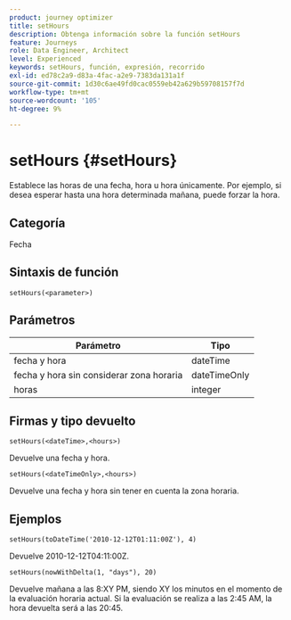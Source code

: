 ```yaml
---
product: journey optimizer
title: setHours
description: Obtenga información sobre la función setHours
feature: Journeys
role: Data Engineer, Architect
level: Experienced
keywords: setHours, función, expresión, recorrido
exl-id: ed78c2a9-d83a-4fac-a2e9-7383da131a1f
source-git-commit: 1d30c6ae49fd0cac0559eb42a629b59708157f7d
workflow-type: tm+mt
source-wordcount: '105'
ht-degree: 9%

---
```


# setHours {#setHours}

Establece las horas de una fecha, hora u hora únicamente. Por ejemplo, si desea esperar hasta una hora determinada mañana, puede forzar la hora.

## Categoría

Fecha

## Sintaxis de función

`setHours(<parameter>)`

## Parámetros

| Parámetro | Tipo |
|--- |--- |
| fecha y hora | dateTime |
| fecha y hora sin considerar zona horaria | dateTimeOnly |
| horas | integer |

## Firmas y tipo devuelto

`setHours(<dateTime>,<hours>)`

Devuelve una fecha y hora.

`setHours(<dateTimeOnly>,<hours>)`

Devuelve una fecha y hora sin tener en cuenta la zona horaria.

## Ejemplos

`setHours(toDateTime('2010-12-12T01:11:00Z'), 4)`

Devuelve 2010-12-12T04:11:00Z.

`setHours(nowWithDelta(1, "days"), 20)`

Devuelve mañana a las 8:XY PM, siendo XY los minutos en el momento de la evaluación horaria actual. Si la evaluación se realiza a las 2:45 AM, la hora devuelta será a las 20:45.
